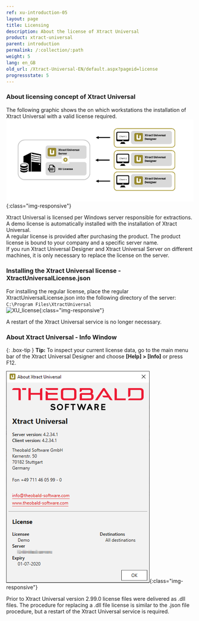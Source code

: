 ```yaml
---
ref: xu-introduction-05
layout: page
title: Licensing
description: About the license of Xtract Universal
product: xtract-universal
parent: introduction
permalink: /:collection/:path
weight: 5
lang: en_GB
old_url: /Xtract-Universal-EN/default.aspx?pageid=license
progressstate: 5
---
```

### About licensing concept of Xtract Universal
The following graphic shows the on which workstations the installation of Xtract Universal with a valid license required.   
![client-server-archi](/img/content/xu/client_server_architektur_xu.png){:class="img-responsive"}

Xtract Universal is licensed per Windows server responsible for extractions. A demo license is automatically installed with the installation of Xtract Universal. <br>
A regular license is provided after purchasing the product. The product license is bound to your company and a specific server name.<br>
If you run Xtract Universal Designer and Xtract Universal Server on different machines, it is only necessary to replace the license on the server.
 

### Installing the Xtract Universal license - XtractUniversalLicense.json
For installing the regular license, place the regular XtractUniversalLicense.json into the following directory of the server: <br>
`C:\Program Files\XtractUniversal`
 <br>
 ![XU_license](/img/content/xu/xu_json_license.png ){:class="img-responsive"}
 
A restart of the Xtract Universal service is no longer necessary.

### About Xtract Universal - Info Window

{: .box-tip }
**Tip:** To inspect your current license data, go to the main menu bar of the Xtract Universal Designer and choose **[Help] > [Info]** or press F12.

![Demo_License](/img/content/xu/xu_demo_license.png){:class="img-responsive"}

Prior to Xtract Universal version 2.99.0 license files were delivered as .dll files. The procedure for replacing a .dll file license is similar to the .json file procedure, but a restart of the Xtract Universal service is required.

